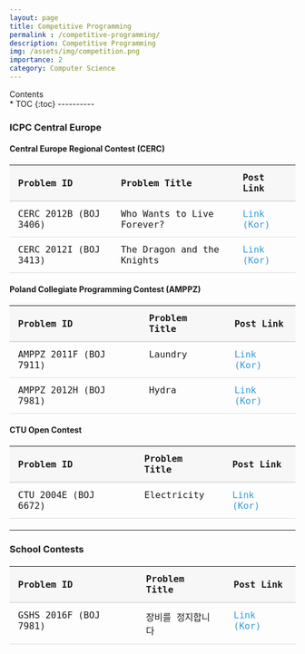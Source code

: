 ```yaml
---
layout: page
title: Competitive Programming
permalink : /competitive-programming/
description: Competitive Programming
img: /assets/img/competition.png
importance: 2
category: Computer Science
---
```


<div id="toc">
Contents
</div>
* TOC
{:toc}
----------

<style>
    /* Table styles */
table {
    width: auto;
    border-collapse: collapse;
    margin: 20px 0;
    font-size: 1rem;
    font-family: monospace;
}

/* Table header styles */
thead {
    background-color: #f7f7f7;
}

table th {
    padding: 12px 15px;
    text-align: left;
    border-bottom: 2px solid #ddd;
    font-weight: bold;
    font-size: 1rem;
}

/* Table body styles */
tbody tr {
    border-bottom: 1px solid #ddd;
}
table td {
    font-weight: normal;
    font-size: 1rem;
}

tbody tr:hover {
    background-color: #f5f5f5;
}

td {
    padding: 12px 15px;
    vertical-align: top;
}

/* Link styles */
td a {
    color: #3498db;
    text-decoration: none;
    transition: color 0.3s ease;
}

td a:hover {
    color: #2c3e50;
}
</style>

### ICPC Central Europe
#### Central Europe Regional Contest (CERC)

| Problem ID            | Problem Title              | Post Link                              |
|-----------------------|----------------------------|----------------------------------------|
| CERC 2012B (BOJ 3406) | Who Wants to Live Forever? | [Link (Kor)](/Nov23W1-ProblemSolving/) |
| CERC 2012I (BOJ 3413) | The Dragon and the Knights | [Link (Kor)](/Nov23W1-ProblemSolving/) |


#### Poland Collegiate Programming Contest (AMPPZ)

| Problem ID             | Problem Title | Post Link                              |
|------------------------|---------------|----------------------------------------|
| AMPPZ 2011F (BOJ 7911) | Laundry       | [Link (Kor)](/Nov23W1-ProblemSolving/) |
| AMPPZ 2012H (BOJ 7981) | Hydra         | [Link (Kor)](/Nov23W1-ProblemSolving/) |

#### CTU Open Contest

| Problem ID           | Problem Title | Post Link                              |
|----------------------|---------------|----------------------------------------|
| CTU 2004E (BOJ 6672) | Electricity   | [Link (Kor)](/Nov23W1-ProblemSolving/) |

------

### School Contests

| Problem ID            | Problem Title | Post Link                              |
|-----------------------|---------------|----------------------------------------|
| GSHS 2016F (BOJ 7981) | 장비를 정지합니다     | [Link (Kor)](/Nov23W1-ProblemSolving/) |